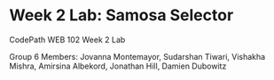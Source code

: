 # Week 2 Lab: Samosa Selector

CodePath WEB 102 Week 2 Lab

Group 6 Members: Jovanna Montemayor, Sudarshan Tiwari, Vishakha Mishra, Amirsina Albekord, Jonathan Hill, Damien Dubowitz